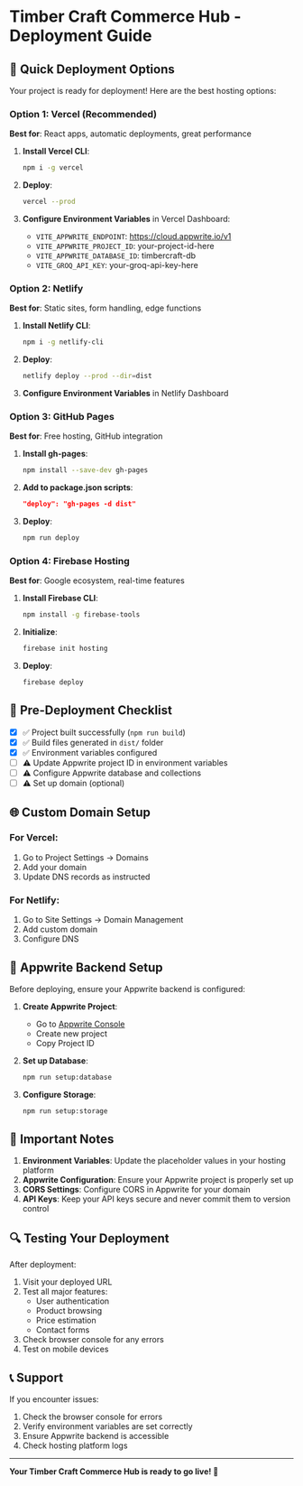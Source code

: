 # Timber Craft Commerce Hub - Deployment Guide

## 🚀 Quick Deployment Options

Your project is ready for deployment! Here are the best hosting options:

### Option 1: Vercel (Recommended)
**Best for**: React apps, automatic deployments, great performance

1. **Install Vercel CLI**:
   ```bash
   npm i -g vercel
   ```

2. **Deploy**:
   ```bash
   vercel --prod
   ```

3. **Configure Environment Variables** in Vercel Dashboard:
   - `VITE_APPWRITE_ENDPOINT`: https://cloud.appwrite.io/v1
   - `VITE_APPWRITE_PROJECT_ID`: your-project-id-here
   - `VITE_APPWRITE_DATABASE_ID`: timbercraft-db
   - `VITE_GROQ_API_KEY`: your-groq-api-key-here

### Option 2: Netlify
**Best for**: Static sites, form handling, edge functions

1. **Install Netlify CLI**:
   ```bash
   npm i -g netlify-cli
   ```

2. **Deploy**:
   ```bash
   netlify deploy --prod --dir=dist
   ```

3. **Configure Environment Variables** in Netlify Dashboard

### Option 3: GitHub Pages
**Best for**: Free hosting, GitHub integration

1. **Install gh-pages**:
   ```bash
   npm install --save-dev gh-pages
   ```

2. **Add to package.json scripts**:
   ```json
   "deploy": "gh-pages -d dist"
   ```

3. **Deploy**:
   ```bash
   npm run deploy
   ```

### Option 4: Firebase Hosting
**Best for**: Google ecosystem, real-time features

1. **Install Firebase CLI**:
   ```bash
   npm install -g firebase-tools
   ```

2. **Initialize**:
   ```bash
   firebase init hosting
   ```

3. **Deploy**:
   ```bash
   firebase deploy
   ```

## 🔧 Pre-Deployment Checklist

- [x] ✅ Project built successfully (`npm run build`)
- [x] ✅ Build files generated in `dist/` folder
- [x] ✅ Environment variables configured
- [ ] ⚠️ Update Appwrite project ID in environment variables
- [ ] ⚠️ Configure Appwrite database and collections
- [ ] ⚠️ Set up domain (optional)

## 🌐 Custom Domain Setup

### For Vercel:
1. Go to Project Settings → Domains
2. Add your domain
3. Update DNS records as instructed

### For Netlify:
1. Go to Site Settings → Domain Management
2. Add custom domain
3. Configure DNS

## 📱 Appwrite Backend Setup

Before deploying, ensure your Appwrite backend is configured:

1. **Create Appwrite Project**:
   - Go to [Appwrite Console](https://cloud.appwrite.io)
   - Create new project
   - Copy Project ID

2. **Set up Database**:
   ```bash
   npm run setup:database
   ```

3. **Configure Storage**:
   ```bash
   npm run setup:storage
   ```

## 🚨 Important Notes

1. **Environment Variables**: Update the placeholder values in your hosting platform
2. **Appwrite Configuration**: Ensure your Appwrite project is properly set up
3. **CORS Settings**: Configure CORS in Appwrite for your domain
4. **API Keys**: Keep your API keys secure and never commit them to version control

## 🔍 Testing Your Deployment

After deployment:
1. Visit your deployed URL
2. Test all major features:
   - User authentication
   - Product browsing
   - Price estimation
   - Contact forms
3. Check browser console for any errors
4. Test on mobile devices

## 📞 Support

If you encounter issues:
1. Check the browser console for errors
2. Verify environment variables are set correctly
3. Ensure Appwrite backend is accessible
4. Check hosting platform logs

---

**Your Timber Craft Commerce Hub is ready to go live! 🎉**
